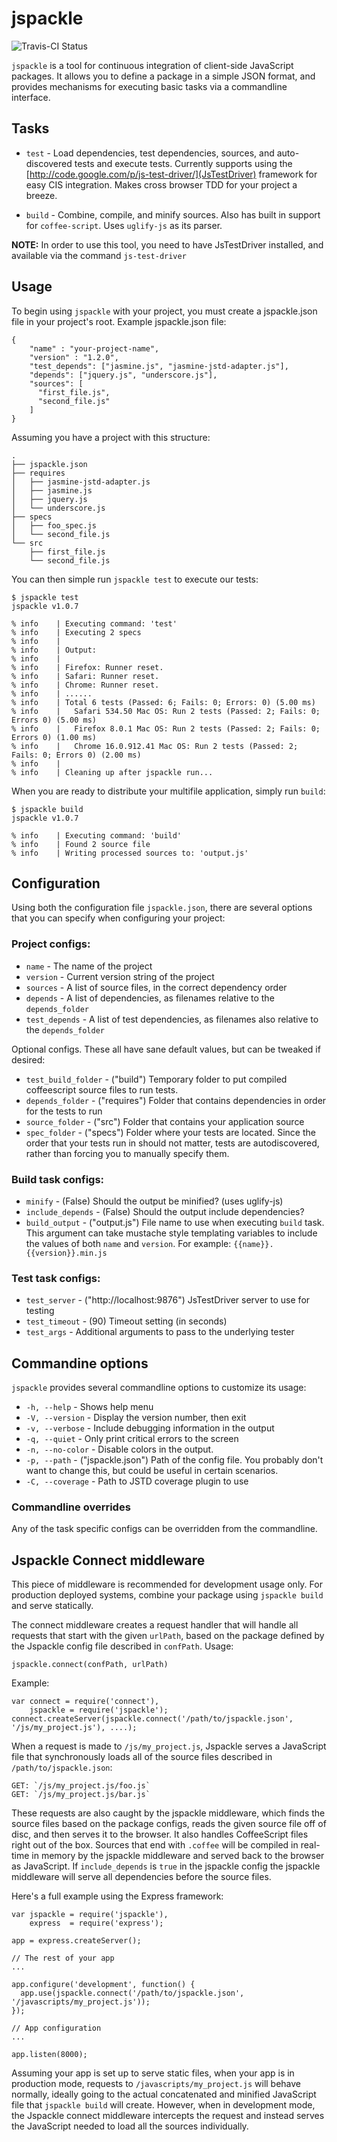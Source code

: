 # jspackle


![Travis-CI Status](https://secure.travis-ci.org/russjp1985/jspackle.png)

`jspackle` is a tool for continuous integration of client-side JavaScript packages. It allows you to define a package
in a simple JSON format, and provides mechanisms for executing basic tasks via a commandline interface.

## Tasks

 * `test` - Load dependencies, test dependencies, sources, and auto-discovered tests and execute tests.  Currently
   supports using the [http://code.google.com/p/js-test-driver/](JsTestDriver) framework for easy CIS integration.
   Makes cross browser TDD for your project a breeze.

 * `build` - Combine, compile, and minify sources. Also has built in support for `coffee-script`.  Uses `uglify-js`
  as its parser.

**NOTE:** In order to use this tool, you need to have JsTestDriver installed, and available
via the command `js-test-driver`

## Usage
To begin using `jspackle` with your project, you must create a jspackle.json file in your
project's root.  Example jspackle.json file:

    {
        "name" : "your-project-name",
        "version" : "1.2.0",
        "test_depends": ["jasmine.js", "jasmine-jstd-adapter.js"],
        "depends": ["jquery.js", "underscore.js"],
        "sources": [
          "first_file.js",
          "second_file.js"
        ]
    }

Assuming you have a project with this structure:

    .
    ├── jspackle.json
    ├── requires
    │   ├── jasmine-jstd-adapter.js
    │   ├── jasmine.js
    │   ├── jquery.js
    │   └── underscore.js
    ├── specs
    │   ├── foo_spec.js
    │   └── second_file.js
    └── src
        ├── first_file.js
        └── second_file.js

You can then simple run `jspackle test` to execute our tests:

    $ jspackle test
    jspackle v1.0.7

    % info    | Executing command: 'test'
    % info    | Executing 2 specs
    % info    |
    % info    | Output:
    % info    |
    % info    | Firefox: Runner reset.
    % info    | Safari: Runner reset.
    % info    | Chrome: Runner reset.
    % info    | ......
    % info    | Total 6 tests (Passed: 6; Fails: 0; Errors: 0) (5.00 ms)
    % info    |   Safari 534.50 Mac OS: Run 2 tests (Passed: 2; Fails: 0; Errors 0) (5.00 ms)
    % info    |   Firefox 8.0.1 Mac OS: Run 2 tests (Passed: 2; Fails: 0; Errors 0) (1.00 ms)
    % info    |   Chrome 16.0.912.41 Mac OS: Run 2 tests (Passed: 2; Fails: 0; Errors 0) (2.00 ms)
    % info    |
    % info    | Cleaning up after jspackle run...

When you are ready to distribute your multifile application, simply run `build`:

    $ jspackle build
    jspackle v1.0.7

    % info    | Executing command: 'build'
    % info    | Found 2 source file
    % info    | Writing processed sources to: 'output.js'


## Configuration

Using both the configuration file `jspackle.json`, there are several options
that you can specify when configuring your project:

### Project configs:
 * `name`           - The name of the project
 * `version`        - Current version string of the project
 * `sources`        - A list of source files, in the correct dependency order
 * `depends`        - A list of dependencies, as filenames relative to the `depends_folder`
 * `test_depends`   - A list of test dependencies, as filenames also relative to the `depends_folder`

Optional configs.  These all have sane default values, but can be tweaked if desired:

 * `test_build_folder` - ("build") Temporary folder to put compiled coffeescript source files to run tests.
 * `depends_folder` - ("requires") Folder that contains dependencies in order for the
    tests to run
 * `source_folder`  - ("src") Folder that contains your application source
 * `spec_folder`    - ("specs") Folder where your tests are located.  Since the order that
    your tests run in should not matter, tests are autodiscovered, rather than forcing you
    to manually specify them.

### Build task configs:
 * `minify`          - (False) Should the output be minified? (uses uglify-js)
 * `include_depends` - (False) Should the output include dependencies?
 * `build_output`    - ("output.js") File name to use when executing `build` task. This argument
   can take mustache style templating variables to include the values of both `name`
   and `version`.  For example: `{{name}}.{{version}}.min.js`

### Test task configs:
 * `test_server`    - ("http://localhost:9876") JsTestDriver server to use for testing
 * `test_timeout`   - (90) Timeout setting (in seconds)
 * `test_args`      - Additional arguments to pass to the underlying tester

## Commandine options
`jspackle` provides several commandline options to customize its usage:

 * `-h, --help`      - Shows help menu
 * `-V, --version`   - Display the version number, then exit
 * `-v, --verbose`   - Include debugging information in the output
 * `-q, --quiet`     - Only print critical errors to the screen
 * `-n, --no-color`  - Disable colors in the output.
 * `-p, --path`      - ("jspackle.json") Path of the config file.  You probably don't want
    to change this, but could be useful in certain scenarios.
 * `-C, --coverage`  - Path to JSTD coverage plugin to use

### Commandline overrides
Any of the task specific configs can be overridden from the commandline.

## Jspackle Connect middleware

This piece of middleware is recommended for development usage only.  For
production deployed systems, combine your package using `jspackle build` and
serve statically.

The connect middleware creates a request handler that will handle all requests that
start with the given `urlPath`, based on the package defined by the Jspackle config
file described in `confPath`. Usage:

    jspackle.connect(confPath, urlPath)

Example:

    var connect = require('connect'),
        jspackle = require('jspackle');
    connect.createServer(jspackle.connect('/path/to/jspackle.json', '/js/my_project.js'), ....);

When a request is made to `/js/my_project.js`, Jspackle serves a JavaScript file that
synchronously loads all of the source files described in `/path/to/jspackle.json`:

    GET: `/js/my_project.js/foo.js`
    GET: `/js/my_project.js/bar.js`

These requests are also caught by the jspackle middleware, which finds the source
files based on the package configs, reads the given source file off of disc, and then
serves it to the browser.  It also handles CoffeeScript files right out of the box.
Sources that end with `.coffee` will be compiled in real-time in memory by the jspackle
middleware and served back to the browser as JavaScript. If `include_depends` is `true`
in the jspackle config the jspackle middleware will serve all dependencies before the
source files.

Here's a full example using the Express framework:

    var jspackle = require('jspackle'),
        express  = require('express');

    app = express.createServer();

    // The rest of your app
    ...

    app.configure('development', function() {
      app.use(jspackle.connect('/path/to/jspackle.json', '/javascripts/my_project.js'));
    });

    // App configuration
    ...

    app.listen(8000);

Assuming your app is set up to serve static files, when your app is in production mode,
requests to `/javascripts/my_project.js` will behave normally, ideally going to the actual
concatenated and minified JavaScript file that `jspackle build` will create. However,
when in development mode, the Jspackle connect middleware intercepts the request and
instead serves the JavaScript needed to load all the sources individually.
